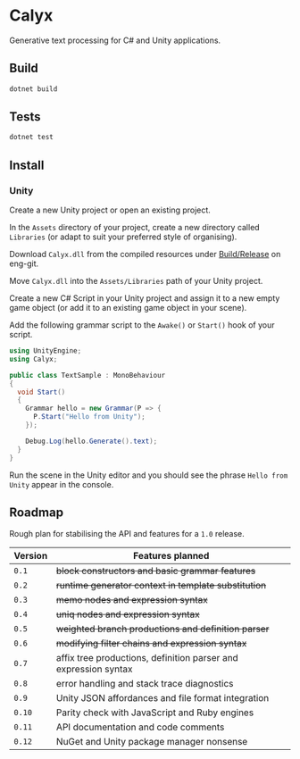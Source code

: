 # Calyx

Generative text processing for C# and Unity applications.

## Build

```bash
dotnet build
```

## Tests

```bash
dotnet test
```

## Install

### Unity

Create a new Unity project or open an existing project.

In the `Assets` directory of your project, create a new directory called `Libraries` (or adapt to suit your preferred style of organising).

Download `Calyx.dll` from the compiled resources under [Build/Release](https://eng-git.canterbury.ac.nz/mor30/calyx-sharp/-/tree/main/Build/Release) on eng-git.

Move `Calyx.dll` into the `Assets/Libraries` path of your Unity project.

Create a new C# Script in your Unity project and assign it to a new empty game object (or add it to an existing game object in your scene).

Add the following grammar script to the `Awake()` or `Start()` hook of your script.

```cs
using UnityEngine;
using Calyx;

public class TextSample : MonoBehaviour
{
  void Start()
  {
    Grammar hello = new Grammar(P => {
      P.Start("Hello from Unity");
    });

    Debug.Log(hello.Generate().text);
  }
}
```

Run the scene in the Unity editor and you should see the phrase `Hello from Unity` appear in the console.

## Roadmap

Rough plan for stabilising the API and features for a `1.0` release.

| Version | Features planned                                                   |
|---------|--------------------------------------------------------------------|
| `0.1`   | ~~block constructors and basic grammar features~~                  |
| `0.2`   | ~~runtime generator context in template substitution~~             |
| `0.3`   | ~~memo nodes and expression syntax~~                               |
| `0.4`   | ~~uniq nodes and expression syntax~~                               |
| `0.5`   | ~~weighted branch productions and definition parser~~               |
| `0.6`   | ~~modifying filter chains and expression syntax~~                   |
| `0.7`   | affix tree productions, definition parser and expression syntax      |
| `0.8`   | error handling and stack trace diagnostics                         |
| `0.9`   | Unity JSON affordances and file format integration                  |
| `0.10`  | Parity check with JavaScript and Ruby engines                      |
| `0.11`  | API documentation and code comments                                |
| `0.12`  | NuGet and Unity package manager nonsense                           |
